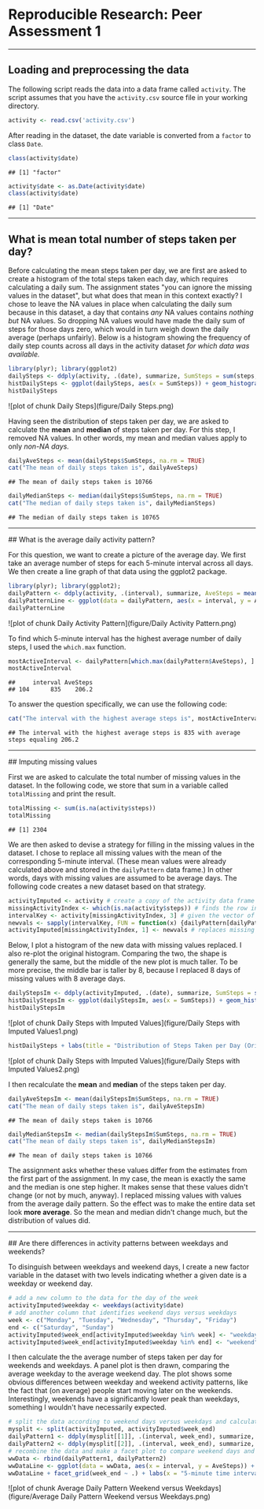 # Reproducible Research: Peer Assessment 1

<hr />

## Loading and preprocessing the data

The following script reads the data into a data frame called `activity`. The script assumes that you have the `activity.csv` source file in your working directory. 


```r
activity <- read.csv('activity.csv')
```

After reading in the dataset, the date variable is converted from a `factor`  to class `Date`.


```r
class(activity$date)
```

```
## [1] "factor"
```

```r
activity$date <- as.Date(activity$date)
class(activity$date)
```

```
## [1] "Date"
```

<hr />

## What is mean total number of steps taken per day?

Before calculating the mean steps taken per day, we are first are asked to create a histogram of the total steps taken each day, which requires calculating a daily sum. The assignment states "you can ignore the missing values in the dataset", but what does that mean in this context exactly?  I chose to leave the NA values in place when calculating the daily sum because in this dataset, a day that contains *any* NA values contains *nothing but* NA values. So dropping NA values would have made the daily sum of steps for those days zero, which would in turn weigh down the daily average (perhaps unfairly). Below is a histogram showing the frequency of daily step counts across all days in the activity dataset *for which data was available.*


```r
library(plyr); library(ggplot2)
dailySteps <- ddply(activity, .(date), summarize, SumSteps = sum(steps, na.rm = FALSE))
histDailySteps <- ggplot(dailySteps, aes(x = SumSteps)) + geom_histogram(binwidth = 1000) + labs(x = "Steps per day", y = "Frequency", title = "Distribution of Steps Taken per Day") + scale_y_continuous(breaks = seq(0, 10, 2))
histDailySteps
```

![plot of chunk Daily Steps](figure/Daily Steps.png) 

Having seen the distribution of steps taken per day, we are asked to calculate the **mean** and **median** of  steps taken per day. For this step, I removed NA values. In other words, my mean and median values apply to only  *non-NA days.*


```r
dailyAveSteps <- mean(dailySteps$SumSteps, na.rm = TRUE)
cat("The mean of daily steps taken is", dailyAveSteps)
```

```
## The mean of daily steps taken is 10766
```

```r
dailyMedianSteps <- median(dailySteps$SumSteps, na.rm = TRUE)
cat("The median of daily steps taken is", dailyMedianSteps)
```

```
## The median of daily steps taken is 10765
```

<hr />
## What is the average daily activity pattern?

For this question, we want to create a picture of the average day. We first take an average number of steps for each 5-minute interval across all days. We then create a line graph of that data using the ggplot2 package.


```r
library(plyr); library(ggplot2);
dailyPattern <- ddply(activity, .(interval), summarize, AveSteps = mean(steps, na.rm = TRUE))
dailyPatternLine <- ggplot(data = dailyPattern, aes(x = interval, y = AveSteps)) + geom_line() + labs(x = "5-minute time interval", y = "Average steps taken", title = "Average Daily Activity Pattern") 
dailyPatternLine
```

![plot of chunk Daily Activity Pattern](figure/Daily Activity Pattern.png) 

To find which 5-minute interval has the highest average number of daily steps, I used the `which.max` function.


```r
mostActiveInterval <- dailyPattern[which.max(dailyPattern$AveSteps), ]
mostActiveInterval
```

```
##     interval AveSteps
## 104      835    206.2
```

To answer the question specifically, we can use the following code:


```r
cat("The interval with the highest average steps is", mostActiveInterval[, 1], "with average steps equaling", mostActiveInterval[, 2])
```

```
## The interval with the highest average steps is 835 with average steps equaling 206.2
```

<hr />
## Imputing missing values

First we are asked to calculate the total number of missing values in the dataset. In the following code, we store that sum in a variable called `totalMissing` and print the result.

```r
totalMissing <- sum(is.na(activity$steps))
totalMissing
```

```
## [1] 2304
```

We are then asked to devise a strategy for filling in the missing values in the dataset. I chose to replace all missing values with the mean of the corresponding 5-minute interval. (These mean values were already calculated above and stored in the `dailyPattern` data frame.) In other words, days with missing values are assumed to be average days. The following code creates a new dataset based on that strategy.


```r
activityImputed <- activity # create a copy of the activity data frame
missingActivityIndex <- which(is.na(activity$steps)) # finds the row indices for missing step values and stores them in a vector
intervalKey <- activity[missingActivityIndex, 3] # given the vector of missing value indices, returns a vector of corresponding daily time intervals
newvals <- sapply(intervalKey, FUN = function(x) {dailyPattern[dailyPattern$interval == x, 2]}, simplify = TRUE ) # returns the average number of steps for a given set of intervals, using the dailyPattern data frame creted in Part 3 above
activityImputed[missingActivityIndex, 1] <- newvals # replaces missing values with average number of steps from corresponding daily interval
```

Below, I plot a histogram of the new data with missing values replaced. I also re-plot the original histogram. Comparing the two, the shape is generally the same, but the middle of the new plot is much taller. To be more precise, the middle bar is taller by 8, because I replaced 8 days of missing values with 8 average days.


```r
dailyStepsIm <- ddply(activityImputed, .(date), summarize, SumSteps = sum(steps, na.rm = FALSE))
histDailyStepsIm <- ggplot(dailyStepsIm, aes(x = SumSteps)) + geom_histogram(binwidth = 1000) + labs(x = "Steps per day", y = "Frequency", title = "Distribution of Steps Taken per Day (Missing Values Replaced)") + scale_y_continuous(breaks = seq(0, 18, 2))
histDailyStepsIm
```

![plot of chunk Daily Steps with Imputed Values](figure/Daily Steps with Imputed Values1.png) 

```r
histDailySteps + labs(title = "Distribution of Steps Taken per Day (Original)")
```

![plot of chunk Daily Steps with Imputed Values](figure/Daily Steps with Imputed Values2.png) 

I then recalculate the **mean** and **median** of the steps taken per day. 

```r
dailyAveStepsIm <- mean(dailyStepsIm$SumSteps, na.rm = TRUE)
cat("The mean of daily steps taken is", dailyAveStepsIm)
```

```
## The mean of daily steps taken is 10766
```

```r
dailyMedianStepsIm <- median(dailyStepsIm$SumSteps, na.rm = TRUE)
cat("The mean of daily steps taken is", dailyMedianStepsIm)
```

```
## The mean of daily steps taken is 10766
```

The assignment asks whether these values differ from the estimates from the first part of the assignment. In my case, the mean is exactly the same and the median is one step higher. It makes sense that these values didn't change (or not by much, anyway). I replaced missing values with values from the average daily pattern. So the effect was to make the entire data set look **more average**. So the mean and median didn't change much, but the distribution of values did.

<hr />
## Are there differences in activity patterns between weekdays and weekends?

To disinguish between weekdays and weekend days, I create a new factor variable in the dataset with two levels indicating whether a given date is a weekday or weekend day. 


```r
# add a new column to the data for the day of the week 
activityImputed$weekday <- weekdays(activity$date)
# add another column that identifies weekend days versus weekdays
week <- c("Monday", "Tuesday", "Wednesday", "Thursday", "Friday")
end <- c("Saturday", "Sunday")
activityImputed$week_end[activityImputed$weekday %in% week] <- "weekday"
activityImputed$week_end[activityImputed$weekday %in% end] <- "weekend"
```

I then calculate the the average number of steps taken per day for weekends and weekdays. A panel plot is then drawn, comparing the average weekday to the average weekend day. The plot shows some obvious differences between weekday and weekend activity patterns, like the fact that (on average) people start moving later on the weekends. Interestingly, weekends have a significantly lower peak than weekdays, something I wouldn't have necessarily expected.


```r
# split the data according to weekend days versus weekdays and calculate daily averages for each
mysplit <- split(activityImputed, activityImputed$week_end)
dailyPattern1 <- ddply(mysplit[[1]], .(interval, week_end), summarize, AveSteps = mean(steps, na.rm = TRUE))
dailyPattern2 <- ddply(mysplit[[2]], .(interval, week_end), summarize, AveSteps = mean(steps, na.rm = TRUE))
# recombine the data and make a facet plot to compare weekend days and weekdays
wwData <- rbind(dailyPattern1, dailyPattern2)
wwDataLine <- ggplot(data = wwData, aes(x = interval, y = AveSteps)) + geom_line() 
wwDataLine + facet_grid(week_end ~ .) + labs(x = "5-minute time interval", y = "Average steps taken", title = "Average Daily Activity Pattern - Weekend versus Weekdays")
```

![plot of chunk Average Daily Pattern Weekend versus Weekdays](figure/Average Daily Pattern Weekend versus Weekdays.png) 
